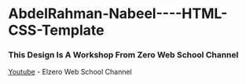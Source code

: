 # AbdelRahman-Nabeel----HTML-CSS-Template
### This Design Is A Workshop From Zero Web School Channel
[Youtube](https://www.youtube.com/@ElzeroAcademy) - Elzero Web School Channel
